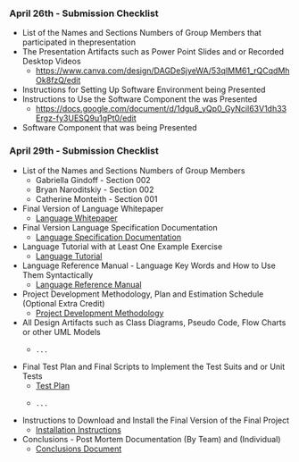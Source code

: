 ### April 26th - Submission Checklist

- List of the Names and Sections Numbers of Group Members that participated in thepresentation
- The Presentation Artifacts such as Power Point Slides and or Recorded Desktop Videos
    - https://www.canva.com/design/DAGDeSjyeWA/53qIMM61_rQCqdMhOk8fzQ/edit
- Instructions for Setting Up Software Environment being Presented
- Instructions to Use the Software Component the was Presented
    - https://docs.google.com/document/d/1dgu8_yQp0_GyNcil63V1dh33Ergz-fy3UESQ9u1gPt0/edit
- Software Component that was being Presented






### April 29th - Submission Checklist
- List of the Names and Sections Numbers of Group Members
  - Gabriella Gindoff - Section 002
  - Bryan Naroditskiy - Section 002
  - Catherine Monteith - Section 001
- Final Version of Language Whitepaper
  - [Language Whitepaper](https://docs.google.com/document/d/12fTDLjlXQx7tQE2CpGGhqZAmZ06d3b5V_hfULBd4_74/edit)
- Final Version Language Specification Documentation
  - [Language Specification Documentation](https://docs.google.com/document/d/1FWwsIx6cZwZOVS9tRv0ghE7h3LR98T0WCGfSSj-lquA/edit)
- Language Tutorial with at Least One Example Exercise
  - [Language Tutorial](https://docs.google.com/document/d/1MgZvA7rigD_fPOklrexWPu7r1Fo9kzib_lTaxXVY9fQ/edit?usp=sharing)
- Language Reference Manual - Language Key Words and How to Use Them Syntactically
  - [Language Reference Manual](https://docs.google.com/document/d/1zqcNXWXDoltg6IHt8MKX6aj4yuYVNDqP5oBkUzjuf4s/edit?usp=sharing)
- Project Development Methodology, Plan and Estimation Schedule (Optional Extra Credit)
  - [Project Development Methodology](https://docs.google.com/document/d/1Aoei6mx2yRTbBhUVhH2nKEQv5XTh1m-q6d3voDP0CmI/edit)
-  All Design Artifacts such as Class Diagrams, Pseudo Code, Flow Charts or other UML Models
    -     ...
-  Final Test Plan and Final Scripts to Implement the Test Suits and or Unit Tests
    - [Test Plan](https://docs.google.com/document/d/1baUhNIaCEKdN9PCeUrwTw_A01MYwACZPwgaW8YsPPYQ/edit)
    -     ...

- Instructions to Download and Install the Final Version of the Final Project
  - [Installation Instructions](https://docs.google.com/document/d/1dgu8_yQp0_GyNcil63V1dh33Ergz-fy3UESQ9u1gPt0/edit?usp=sharing)
- Conclusions - Post Mortem Documentation (By Team) and (Individual)
  - [Conclusions Document](https://docs.google.com/document/d/1HBW7xmmxIPfNIKmyX6E9HeXTHazR4oOp6vWqISxcTGs/edit)

